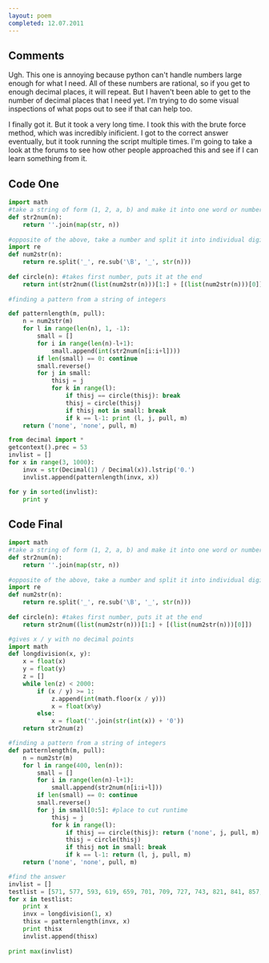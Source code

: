 ```yaml
---
layout: poem
completed: 12.07.2011
---
```


## Comments

Ugh. This one is annoying because python can't handle numbers large enough for
what I need. All of these numbers are rational, so if you get to enough decimal
places, it will repeat. But I haven't been able to get to the number of decimal
places that I need yet. I'm trying to do some visual inspections of what pops
out to see if that can help too.

I finally got it. But it took a very long time. I took this with the brute
force method, which was incredibly inificient. I got to the correct answer
eventually, but it took running the script multiple times. I'm going to take a
look at the forums to see how other people approached this and see if I can
learn something from it.

## Code One

```python
import math
#take a string of form (1, 2, a, b) and make it into one word or number of form 12ab
def str2num(n):
	return ''.join(map(str, n))		
	
#opposite of the above, take a number and split it into individual digits
import re
def num2str(n):
	return re.split('_', re.sub('\B', '_', str(n)))
	
def circle(n): #takes first number, puts it at the end
	return int(str2num((list(num2str(n)))[1:] + [(list(num2str(n)))[0]]))
	
#finding a pattern from a string of integers

def patternlength(m, pull):
	n = num2str(m)
	for l in range(len(n), 1, -1):
		small = []
		for i in range(len(n)-l+1):
			small.append(int(str2num(n[i:i+l])))
		if len(small) == 0: continue
		small.reverse()
		for j in small:
			thisj = j
			for k in range(l):
				if thisj == circle(thisj): break
				thisj = circle(thisj)
				if thisj not in small: break
				if k == l-1: print (l, j, pull, m)
	return ('none', 'none', pull, m)

from decimal import *
getcontext().prec = 53
invlist = []
for x in range(3, 1000):
	invx = str(Decimal(1) / Decimal(x)).lstrip('0.')
	invlist.append(patternlength(invx, x))

for y in sorted(invlist):
	print y
```

## Code Final

```python
import math
#take a string of form (1, 2, a, b) and make it into one word or number of form 12ab
def str2num(n):
	return ''.join(map(str, n))		
	
#opposite of the above, take a number and split it into individual digits
import re
def num2str(n):
	return re.split('_', re.sub('\B', '_', str(n)))
	
def circle(n): #takes first number, puts it at the end
	return str2num((list(num2str(n)))[1:] + [(list(num2str(n)))[0]])

#gives x / y with no decimal points
import math
def longdivision(x, y):
	x = float(x)
	y = float(y)
	z = []
	while len(z) < 2000:
		if (x / y) >= 1:
			z.append(int(math.floor(x / y)))
			x = float(x%y)
		else:
			x = float(''.join(str(int(x)) + '0'))
	return str2num(z)

#finding a pattern from a string of integers
def patternlength(m, pull):
	n = num2str(m)
	for l in range(400, len(n)):
		small = []
		for i in range(len(n)-l+1):
			small.append(str2num(n[i:i+l]))
		if len(small) == 0: continue
		small.reverse()
		for j in small[0:5]: #place to cut runtime
			thisj = j
			for k in range(l):
				if thisj == circle(thisj): return ('none', j, pull, m)
				thisj = circle(thisj)
				if thisj not in small: break
				if k == l-1: return (l, j, pull, m)
	return ('none', 'none', pull, m)

#find the answer
invlist = []
testlist = [571, 577, 593, 619, 659, 701, 709, 727, 743, 821, 841, 857, 863, 887, 937, 941, 953, 971, 977, 983]
for x in testlist:
	print x
	invx = longdivision(1, x)
	thisx = patternlength(invx, x)
	print thisx
	invlist.append(thisx)
	
print max(invlist)
```
